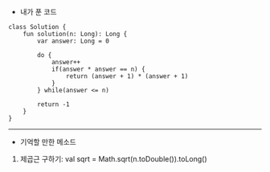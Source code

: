 *  내가 푼 코드
```
class Solution {
    fun solution(n: Long): Long {
        var answer: Long = 0

        do {
            answer++
            if(answer * answer == n) {
                return (answer + 1) * (answer + 1) 
            }
        } while(answer <= n)

        return -1
    }
}
```

---

* 기억할 만한 메소드
 1. 제곱근 구하기: val sqrt = Math.sqrt(n.toDouble()).toLong()
